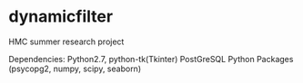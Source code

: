 # dynamicfilter

HMC summer research project

Dependencies:
  Python2.7, python-tk(Tkinter)
  PostGreSQL
  Python Packages (psycopg2, numpy, scipy, seaborn)
